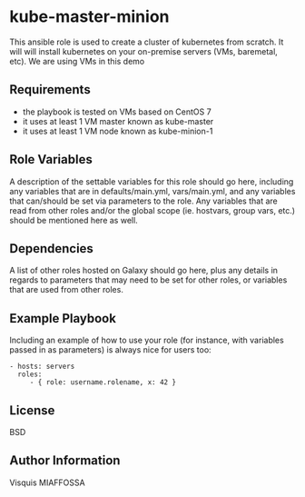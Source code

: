 kube-master-minion
==================

This ansible role is used to create a cluster of kubernetes from scratch. It will will install kubernetes on your on-premise servers (VMs, baremetal, etc). We are using VMs in this demo

Requirements
------------

- the playbook is tested on VMs based on CentOS 7
- it uses at least 1 VM master known as kube-master
- it uses at least 1 VM node known as kube-minion-1

Role Variables
--------------

A description of the settable variables for this role should go here, including any variables that are in defaults/main.yml, vars/main.yml, and any variables that can/should be set via parameters to the role. Any variables that are read from other roles and/or the global scope (ie. hostvars, group vars, etc.) should be mentioned here as well.

Dependencies
------------

A list of other roles hosted on Galaxy should go here, plus any details in regards to parameters that may need to be set for other roles, or variables that are used from other roles.

Example Playbook
----------------

Including an example of how to use your role (for instance, with variables passed in as parameters) is always nice for users too:

    - hosts: servers
      roles:
         - { role: username.rolename, x: 42 }

License
-------

BSD

Author Information
------------------

Visquis MIAFFOSSA
